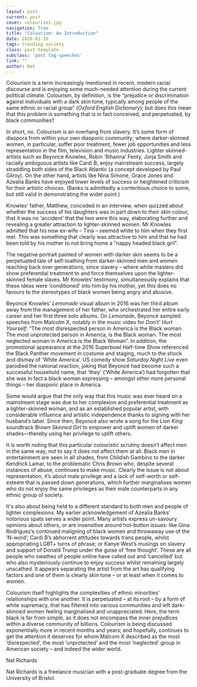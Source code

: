 ```yaml
---
layout: post
current: post
cover: colourism1.jpg
navigation: True
title: "Colourism: An Introduction"
date: 2020-01-16
tags: trending society
class: post-template
subclass: 'post tag-speeches'
link: ""
author: Nat
---
```

Colourism is a term increasingly mentioned in recent, modern racial discourse and is enjoying some much-needed attention during the current political climate. Colourism, by definition, is the “prejudice or discrimination against individuals with a dark skin tone, typically among people of the same ethnic or racial group” (*Oxford English Dictionary*); but does this mean that this problem is something that is in fact conceived, and perpetuated, by black communities?



In short, no. Colourism is an overhang from slavery. It’s some form of diaspora from within your own diasporic community; where darker-skinned women, in particular, suffer poor treatment, fewer job opportunities and less representation in the film, television and music industries. Lighter skinned-artists such as Beyoncé Knowles, Robin ‘Rihanna’ Fenty, Jorja Smith and racially ambiguous artists like Cardi B, enjoy mainstream success, largely straddling both sides of the Black Atlantic (a concept developed by Paul Gilroy). On the other hand, artists like Nina Simone, Grace Jones and Azealia Banks have enjoyed lower levels of success or heightened criticism for their artistic choices. (Banks is admittedly a contentious choice to some, but still valid in demonstrating the wider point.)



Knowles’ father, Matthew, conceded in an interview, when quizzed about whether the success of his daughters was in part down to their skin colour, that it was no ‘accident’ that the two were this way, elaborating further and revealing a greater attraction to lighter-skinned women. Mr Knowles admitted that his now ex-wife – Tina – seemed white to him when they first met. This was something that clearly was attractive to him and that he had been told by his mother to not bring home a "nappy headed black girl".



The negative portrait painted of women with darker skin seems to be a perpetuated tale of self-loathing from darker-skinned men and women reaching back over generations, since slavery – where white masters did show preferential treatment to and force themselves upon the lighter-skinned female slaves. Mr Knowles’ testimony, simultaneously explains that these ideas were ‘conditioned’ into him by his mother, yet this does no favours to the stereotypes of black women being angry and abusive.



Beyoncé Knowles’ *Lemonade* visual album in 2016 was her third album away from the management of her father, who orchestrated her entire early career and her first three solo albums. On *Lemonade*, Beyoncé sampled speeches from Malcolm X, notably in the music video for *Don’t’ Hurt Yourself*: “The most disrespected person in America is the Black woman. The most unprotected person in America, is the Black woman. The most neglected woman in America is the Black Woman”. In addition, the promotional appearance at the 2016 Superbowl Half-time Show referenced the Black Panther movement in costume and staging, much to the shock and dismay of ‘White America’. US comedy show *Saturday Night Live* even parodied the national reaction, joking that Beyoncé had become such a successful household name, that 'they' (‘White America’) had forgotten that she was in fact a black woman expressing – amongst other more personal things – her diasporic place in America.



Some would argue that the only way that this music was ever heard on a mainstream stage was due to her complexion and preferential treatment as a lighter-skinned woman, and as an established popular artist, with considerable influence and artistic independence thanks to signing with her husband’s label. Since then, Beyoncé also wrote a song for the *Lion King* soundtrack *Brown Skinned Girl* to empower and uplift women of darker shades—thereby using her privilege to uplift others.



It is worth noting that this particular colouristic scrutiny doesn’t affect men in the same way, not to say it does not affect them at all. Black men in entertainment are seen in all shades, from Childish Gambino to the darker Kendrick Lamar, to the problematic Chris Brown who, despite several instances of abuse, continues to make music. Clearly the issue is not about representation, it’s about male privilege and a lack of self-worth or self-esteem that is passed down generations, which further marginalises women who do not enjoy the same privileges as their male counterparts in any ethnic group of society.



It's also about being held to a different standard to both men and people of lighter complexions. My earlier acknowledgement of Azealia Banks’ notorious spats serves a wider point. Many artists express un-savoury opinions about others, or are insensitive around hot-button issues: like Gina Rodriguez’s continued maligning of black women and throwaway use of the ‘N-word’; Cardi B’s abhorrent attitudes towards trans people, whilst appropriating LGBT+ turns of phrase; or Kanye West’s musings on slavery and support of Donald Trump under the guise of ‘free thought’. These are all people who swathes of people online have called out and ‘cancelled’ but who also mysteriously continue to enjoy success whilst remaining largely unscathed. It appears separating the artist from the art has qualifying factors and one of them is clearly skin tone – or at least when it comes to women.



Colourism itself highlights the complexities of ethnic minorities’ relationships with one another. It is perpetuated – at its root – by a form of white supremacy, that has filtered into various communities and left dark-skinned women feeling marginalised and unappreciated. Here, the term black is far from simple, as it does not encompass the inner prejudices within a diverse community of billions. Colourism is being discussed exponentially more in recent months and years; and hopefully, continues to get the attention it deserves for whom Malcom X described as the most ‘disrespected’, the most ‘unprotected’ and the most ‘neglected’ group in American society – and indeed the wider world.

Nat Richards

Nat Richards is a freelance musician with a post-graduate degree from the University of Bristol.
